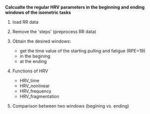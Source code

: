 **Calcualte the regular HRV parameters in the beginning and ending windows of the isometric tasks**

1. load RR data

2. Remove the 'steps' (preprocess RR data)

3. Obtain the desired windows:
   - get the time value of the starting pulling and fatigue (RPE=19)
   - in the begining
   - at the ending
   
4. Functions of HRV 
   - HRV_time   
   - HRV_nonlinear   
   - HRV_frequency
   - HRV_fragmentation
   
 5. Comparison between two windows (begining vs. ending)


  